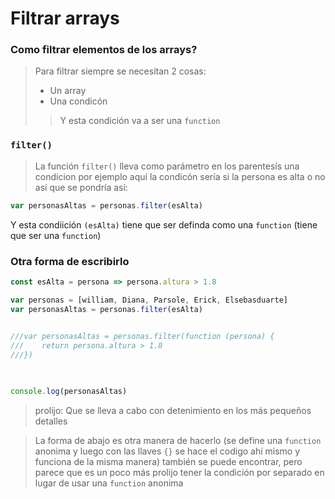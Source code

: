 # Filtrar arrays
### Como filtrar elementos de los arrays?

> Para filtrar siempre se necesitan 2 cosas: 
> * Un array
> * Una condicón 
>> Y esta condición va a ser una ```function```

### ```filter()```
> La función ```filter()``` lleva como parámetro en los parentesís una condicion por ejemplo aquí la condicón sería si la persona es alta o no así que se pondría así:

```js
var personasAltas = personas.filter(esAlta)
```

Y esta condiición ```(esAlta)``` tiene que ser definda como una ```function``` (tiene que ser una ```function```)

### Otra forma de escribirlo
```js
const esAlta = persona => persona.altura > 1.8

var personas = [william, Diana, Parsole, Erick, Elsebasduarte]
var personasAltas = personas.filter(esAlta)

  
///var personasAltas = personas.filter(function (persona) {
///    return persona.altura > 1.8
///})

  

console.log(personasAltas)
```

>prolijo: Que se lleva a cabo con detenimiento en los más pequeños detalles

> La forma de abajo es otra manera de hacerlo (se define una ```function``` anonima y luego con las llaves ```{}``` se hace el codigo ahí mismo y funciona de la misma manera) también se puede encontrar, pero parece que es un poco más prolijo tener la condición por separado en lugar de usar una ```function``` anonima 